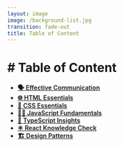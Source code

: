 ```yaml
---
layout: image
image: /background-list.jpg
transition: fade-out
title: Table of Content
---
```


<div class="flex flex-justify-center h-full flex-col">
  <div class="background">

  <h1 class="text-left m-b-0 font-bold">
    # Table of Content
  </h1>

  <ul>
    <li>
      <a href="/communication">🗣️ Effective Communication</a>
    </li>
    <li>
      <a href="/html">🌐 HTML Essentials</a>
    </li>
    <li>
      <a href="/css">🎨 CSS Essentials</a>
    </li>
    <li>
      <a href="/js">🧑‍💻 JavaScript Fundamentals</a>
    </li>
    <li>
      <a href="/ts">🧐 TypeScript Insights</a>
    </li>
    <li>
      <a href="/react">⚛️ React Knowledge Check</a>
    </li>
    <li>
      <a href="/patterns">🏗️ Design Patterns</a>
    </li>
    <!-- TODO: Future update -->
    <!-- <li>
      <a href="/practice">🛠️ Best Practices in Development</a>
    </li> -->
  </ul>

  </div>
</div>

<style>
  a {
    font-weight: 600;
  }
</style>
